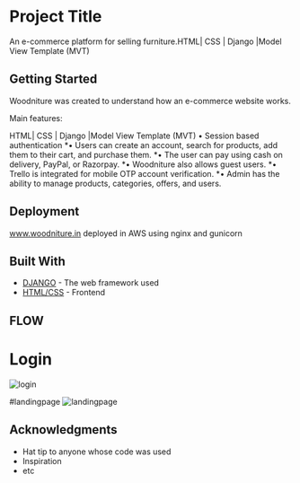 # Project Title

An e-commerce platform for selling furniture.HTML| CSS | Django |Model View Template (MVT)

## Getting Started

Woodniture was created to understand how an e-commerce website works.

Main features:

HTML| CSS | Django |Model View Template (MVT)
• Session based authentication
*• Users can create an account, search for products, add them to their cart, and purchase them.
*• The user can pay using cash on delivery, PayPal, or Razorpay.
*• Woodniture also allows guest users.
*• Trello is integrated for mobile OTP account verification.
*• Admin has the ability to manage products, categories, offers, and users.

## Deployment

www.woodniture.in 
deployed in AWS using nginx and gunicorn


## Built With

* [DJANGO](https://docs.djangoproject.com/en/4.1/) - The web framework used
* [HTML/CSS](https://getbootstrap.com/) - Frontend




## FLOW 

# Login
![login](https://user-images.githubusercontent.com/42874037/211836597-7d44c843-4ef4-4514-a92f-63f47118a3bb.png)

#landingpage
![landingpage](https://user-images.githubusercontent.com/42874037/211836831-8051c795-049a-4e92-b587-7f0badb15df6.png)

## Acknowledgments

* Hat tip to anyone whose code was used
* Inspiration
* etc
